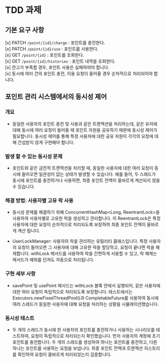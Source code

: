 # TDD 과제

## 기본 요구 사항
[x] PATCH  `/point/{id}/charge` : 포인트를 충전한다. <br>
[x] PATCH `/point/{id}/use` : 포인트를 사용한다. <br>
[x] GET `/point/{id}` : 포인트를 조회한다. <br>
[x] GET `/point/{id}/histories` : 포인트 내역을 조회한다. <br>
[x] 잔고가 부족할 경우, 포인트 사용은 실패하여야 합니다. <br>
[x] 동시에 여러 건의 포인트 충전, 이용 요청이 들어올 경우 순차적으로 처리되어야 합니다. <br>

## 포인트 관리 시스템에서의 동시성 제어

### 개요
- 동일한 사용자의 포인트 충전 및 사용과 같은 트랜잭션을 처리하는데, 
같은 유저에 대해 동시에 여러 요청이 들어올 때 포인트 자원을 공유하기 때문에 동시성 제어가 필요합니다. 
동시성 제어를 통해 특정 사용자에 대한 공유 자원이 각각의 요청에 대해 간섭받지 않게 구현해야 합니다. <br>

### 발생 할 수 있는 동시성 문제
- 포인트와 같은 금전적 트랜잭션을 처리할 때,
동일한 사용자에 대한 여러 요청이 동시에 들어오면 일관성이 없는 상태가 발생할 수 있습니다. 
예를 들어, 두 스레드가 동시에 포인트를 충전하거나 사용하면, 최종 포인트 잔액이 올바르게 계산되지 않을 수 있습니다.

### 해결 방법: 사용자별 고유 락 사용
- 동시성 문제를 해결하기 위해 ConcurrentHashMap<Long, ReentrantLock>을 사용하여 사용자별로 고유한 락을 생성하고 관리합니다. 
이 ReentrantLock은 특정 사용자에 대한 요청이 순차적으로 처리되도록 보장하여 최종 포인트 잔액이 올바르게 계산 됩니다.

- UserLockManager: 사용자의 락을 관리하는 유틸리티 클래스입니다. 
특정 사용자의 요청이 들어오면 그 사용자에 대해 고유한 락을 할당하고, 요청이 끝나면 락을 해제합니다.
withLock 메서드를 사용하여 락을 간편하게 사용할 수 있고, 락 해제는 메서드가 예외를 던져도 자동으로 처리됩니다.

### 구현 세부 사항
- savePoint 및 usePoint 메서드는 withLock 블록 안에서 실행되어, 같은 사용자에 대한 여러 요청이 독립적으로 처리되도록 보장합니다.
테스트에서는 Executors.newFixedThreadPool()과 CompletableFuture를 사용하여 
동시에 여러 스레드가 동일한 사용자에 대해 요청을 처리하는 상황을 시뮬레이션했습니다.

### 동시성 테스트
- 두 개의 스레드가 동시에 한 사용자의 포인트를 충전하거나 사용하는 시나리오를 테스트하여, 요청이 독립적으로 처리되는지 확인했습니다.
먼저 사용자의 계정에 초기 포인트를 충전합니다. 두 개의 스레드를 생성하여 하나는 포인트를 충전하고, 다른 하나는 포인트를 사용하는 요청을 보냅니다.
최종 포인트 잔액과 트랜잭션 히스토리를 확인하여 요청이 올바르게 처리되었는지 검증합니다.